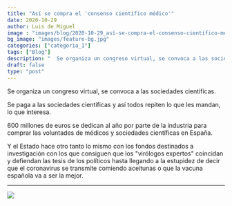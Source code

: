 ```yaml
---
title: "Así se compra el 'consenso científico médico'"
date: 2020-10-29
author: Luis de Miguel
image : "images/blog/2020-10-29_así-se-compra-el-consenso-científico-médico_0.jpg"
bg_image: "images/feature-bg.jpg"
categories: ["categoria_1"]
tags: ["Blog"]
description: "  Se organiza un congreso virtual, se convoca a las sociedades científicas.    Se paga a las socieda..."
draft: false
type: "post"
---
```

Se organiza un congreso virtual, se convoca a las sociedades científicas.

Se paga a las sociedades científicas y así todos repiten lo que les mandan, lo que interesa.

600 millones de euros se dedican al año por parte de la industria para comprar las voluntades de médicos y sociedades científicas en España.

Y el Estado hace otro tanto lo mismo con los fondos destinados a investigación con los que consiguen que los "virólogos expertos" coincidan y defiendan las tesis de los políticos hasta llegando a la estupidez de decir que el coronavirus se transmite comiendo aceitunas o que la vacuna española va a ser la mejor.



<hr> 
<img src='/images/blog/2020-10-29_así-se-compra-el-consenso-científico-médico_1.png'>



